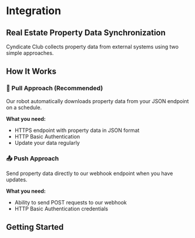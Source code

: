 # Integration

## Real Estate Property Data Synchronization

Cyndicate Club collects property data from external systems using two simple approaches.

## How It Works

### 🔄 Pull Approach (Recommended)
Our robot automatically downloads property data from your JSON endpoint on a schedule.

**What you need:**
- HTTPS endpoint with property data in JSON format
- HTTP Basic Authentication
- Update your data regularly

### 📤 Push Approach
Send property data directly to our webhook endpoint when you have updates.

**What you need:**
- Ability to send POST requests to our webhook
- HTTP Basic Authentication credentials

## Getting Started



 